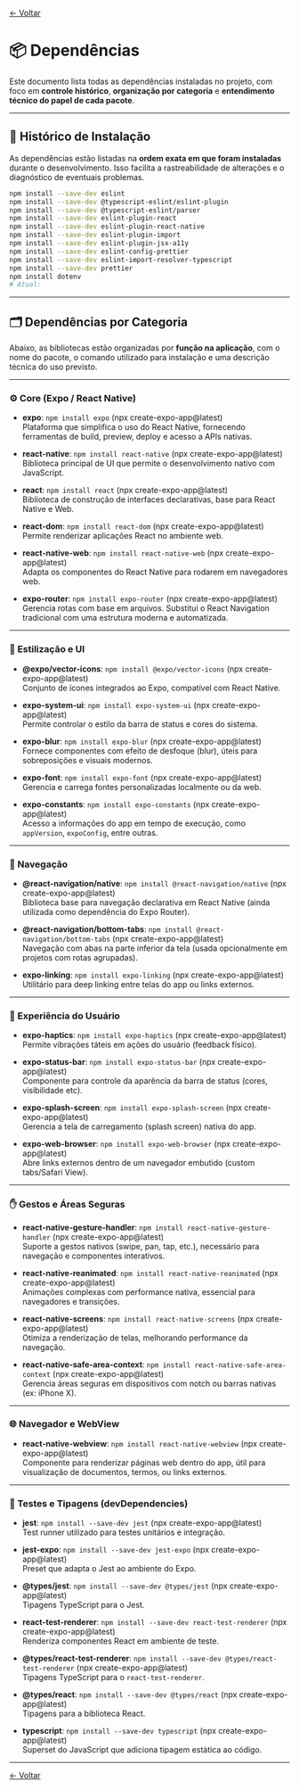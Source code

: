 <!-- markdownlint-disable-next-line MD041 -->
[← Voltar](../index.md)

# 📦 Dependências

Este documento lista todas as dependências instaladas no projeto, com foco em **controle histórico**, **organização por categoria** e **entendimento técnico do papel de cada pacote**.

---

## 📜 Histórico de Instalação

As dependências estão listadas na **ordem exata em que foram instaladas** durante o desenvolvimento. Isso facilita a rastreabilidade de alterações e o diagnóstico de eventuais problemas.

```bash
npm install --save-dev eslint
npm install --save-dev @typescript-eslint/eslint-plugin
npm install --save-dev @typescript-eslint/parser
npm install --save-dev eslint-plugin-react
npm install --save-dev eslint-plugin-react-native
npm install --save-dev eslint-plugin-import
npm install --save-dev eslint-plugin-jsx-a11y
npm install --save-dev eslint-config-prettier
npm install --save-dev eslint-import-resolver-typescript
npm install --save-dev prettier
npm install dotenv
# Atual:
```

---

## 🗂️ Dependências por Categoria

Abaixo, as bibliotecas estão organizadas por **função na aplicação**, com o nome do pacote, o comando utilizado para instalação e uma descrição técnica do uso previsto.

---

### ⚙️ Core (Expo / React Native)

- **expo**: `npm install expo` (npx create-expo-app@latest)  
  Plataforma que simplifica o uso do React Native, fornecendo ferramentas de build, preview, deploy e acesso a APIs nativas.

- **react-native**: `npm install react-native` (npx create-expo-app@latest)  
  Biblioteca principal de UI que permite o desenvolvimento nativo com JavaScript.

- **react**: `npm install react` (npx create-expo-app@latest)  
  Biblioteca de construção de interfaces declarativas, base para React Native e Web.

- **react-dom**: `npm install react-dom` (npx create-expo-app@latest)  
  Permite renderizar aplicações React no ambiente web.

- **react-native-web**: `npm install react-native-web` (npx create-expo-app@latest)  
  Adapta os componentes do React Native para rodarem em navegadores web.

- **expo-router**: `npm install expo-router` (npx create-expo-app@latest)  
  Gerencia rotas com base em arquivos. Substitui o React Navigation tradicional com uma estrutura moderna e automatizada.

---

### 🎨 Estilização e UI

- **@expo/vector-icons**: `npm install @expo/vector-icons` (npx create-expo-app@latest)  
  Conjunto de ícones integrados ao Expo, compatível com React Native.

- **expo-system-ui**: `npm install expo-system-ui` (npx create-expo-app@latest)  
  Permite controlar o estilo da barra de status e cores do sistema.

- **expo-blur**: `npm install expo-blur` (npx create-expo-app@latest)  
  Fornece componentes com efeito de desfoque (blur), úteis para sobreposições e visuais modernos.

- **expo-font**: `npm install expo-font` (npx create-expo-app@latest)  
  Gerencia e carrega fontes personalizadas localmente ou da web.

- **expo-constants**: `npm install expo-constants` (npx create-expo-app@latest)  
  Acesso a informações do app em tempo de execução, como `appVersion`, `expoConfig`, entre outras.

---

### 🧭 Navegação

- **@react-navigation/native**: `npm install @react-navigation/native` (npx create-expo-app@latest)  
  Biblioteca base para navegação declarativa em React Native (ainda utilizada como dependência do Expo Router).

- **@react-navigation/bottom-tabs**: `npm install @react-navigation/bottom-tabs` (npx create-expo-app@latest)  
  Navegação com abas na parte inferior da tela (usada opcionalmente em projetos com rotas agrupadas).

- **expo-linking**: `npm install expo-linking` (npx create-expo-app@latest)  
  Utilitário para deep linking entre telas do app ou links externos.

---

### 💬 Experiência do Usuário

- **expo-haptics**: `npm install expo-haptics` (npx create-expo-app@latest)  
  Permite vibrações táteis em ações do usuário (feedback físico).

- **expo-status-bar**: `npm install expo-status-bar` (npx create-expo-app@latest)  
  Componente para controle da aparência da barra de status (cores, visibilidade etc).

- **expo-splash-screen**: `npm install expo-splash-screen` (npx create-expo-app@latest)  
  Gerencia a tela de carregamento (splash screen) nativa do app.

- **expo-web-browser**: `npm install expo-web-browser` (npx create-expo-app@latest)  
  Abre links externos dentro de um navegador embutido (custom tabs/Safari View).

---

### ✋ Gestos e Áreas Seguras

- **react-native-gesture-handler**: `npm install react-native-gesture-handler` (npx create-expo-app@latest)  
  Suporte a gestos nativos (swipe, pan, tap, etc.), necessário para navegação e componentes interativos.

- **react-native-reanimated**: `npm install react-native-reanimated` (npx create-expo-app@latest)  
  Animações complexas com performance nativa, essencial para navegadores e transições.

- **react-native-screens**: `npm install react-native-screens` (npx create-expo-app@latest)  
  Otimiza a renderização de telas, melhorando performance da navegação.

- **react-native-safe-area-context**: `npm install react-native-safe-area-context` (npx create-expo-app@latest)  
  Gerencia áreas seguras em dispositivos com notch ou barras nativas (ex: iPhone X).

---

### 🌐 Navegador e WebView

- **react-native-webview**: `npm install react-native-webview` (npx create-expo-app@latest)  
  Componente para renderizar páginas web dentro do app, útil para visualização de documentos, termos, ou links externos.

---

### 🧪 Testes e Tipagens (devDependencies)

- **jest**: `npm install --save-dev jest` (npx create-expo-app@latest)  
  Test runner utilizado para testes unitários e integração.

- **jest-expo**: `npm install --save-dev jest-expo` (npx create-expo-app@latest)  
  Preset que adapta o Jest ao ambiente do Expo.

- **@types/jest**: `npm install --save-dev @types/jest` (npx create-expo-app@latest)  
  Tipagens TypeScript para o Jest.

- **react-test-renderer**: `npm install --save-dev react-test-renderer` (npx create-expo-app@latest)  
  Renderiza componentes React em ambiente de teste.

- **@types/react-test-renderer**: `npm install --save-dev @types/react-test-renderer` (npx create-expo-app@latest)  
  Tipagens TypeScript para o `react-test-renderer`.

- **@types/react**: `npm install --save-dev @types/react` (npx create-expo-app@latest)  
  Tipagens para a biblioteca React.

- **typescript**: `npm install --save-dev typescript` (npx create-expo-app@latest)  
  Superset do JavaScript que adiciona tipagem estática ao código.

---

[← Voltar](../index.md)
